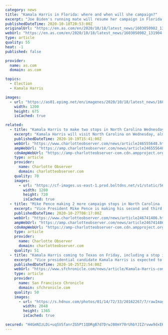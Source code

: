 ```yaml
---
category: news
title: "Kamala Harris in Florida: where and when will she campaign?"
excerpt: "Joe Biden's running mate will resume her campaign in Florida as the Democrats look to overhaul the Republicans in the most vital of swing states."
publishedDateTime: 2020-10-18T20:53:00Z
originalUrl: "https://en.as.com/en/2020/10/18/latest_news/1603050982_131904.html"
webUrl: "https://en.as.com/en/2020/10/18/latest_news/1603050982_131904.html"
type: article
quality: 55
heat: -1
published: false

provider:
  name: as.com
  domain: as.com

topics:
  - Election
  - Kamala Harris

images:
  - url: "https://as01.epimg.net/en/imagenes/2020/10/18/latest_news/1603050982_131904_1603057692_noticia_normal.jpg"
    width: 1200
    height: 675
    isCached: true

related:
  - title: "Kamala Harris to make two stops in North Carolina Wednesday | Charlotte Observer"
    excerpt: "Kamala Harris will visit North Carolina on Wednesday, almost a week after canceling a visit due to COVID-19 cases among a staffer and flight crew member. A brief statement released by the Joe Biden presidential campaign Monday said Harris plans to visit Asheville and Charlotte."
    publishedDateTime: 2020-10-19T15:41:00Z
    webUrl: "https://www.charlotteobserver.com/news/article246555648.html"
    ampWebUrl: "https://amp.charlotteobserver.com/news/article246555648.html"
    cdnAmpWebUrl: "https://amp-charlotteobserver-com.cdn.ampproject.org/c/s/amp.charlotteobserver.com/news/article246555648.html"
    type: article
    provider:
      name: Charlotte Observer
      domain: charlotteobserver.com
    quality: 70
    images:
      - url: "https://cf-images.us-east-1.prod.boltdns.net/v1/static/5615998031001/a3270031-586e-48ae-9de2-0b9a14248687/01c7d70f-98b4-4b30-8887-d9631f2436e7/1280x720/match/image.jpg"
        width: 1280
        height: 720
        isCached: true
  - title: "Mike Pence making 2 more campaign stops in North Carolina | Charlotte Observer"
    excerpt: "Vice President Mike Pence is making his second and third campaign stops in North Carolina in three days for President Donald Trump’s reelection bid."
    publishedDateTime: 2020-10-27T08:17:00Z
    webUrl: "https://www.charlotteobserver.com/news/article246741486.html"
    ampWebUrl: "https://amp.charlotteobserver.com/news/article246741486.html"
    cdnAmpWebUrl: "https://amp-charlotteobserver-com.cdn.ampproject.org/c/s/amp.charlotteobserver.com/news/article246741486.html"
    type: article
    provider:
      name: Charlotte Observer
      domain: charlotteobserver.com
    quality: 51
  - title: "Kamala Harris coming to Texas on Friday, including a stop in Houston, sources say"
    excerpt: "Vice presidential candidate Kamala Harris is expected to be in Texas on Friday to campaign on the final day of early voting. Democratic sources say they expect Houston will be one of her stops"
    publishedDateTime: 2020-10-25T22:54:00Z
    webUrl: "https://www.sfchronicle.com/news/article/Kamala-Harris-coming-to-Houston-on-Friday-15673946.php"
    type: article
    provider:
      name: San Francisco Chronicle
      domain: sfchronicle.com
    quality: 50
    images:
      - url: "https://s.hdnux.com/photos/01/14/72/33/20162267/7/rawImage.jpg"
        width: 2048
        height: 1365
        isCached: true

secured: "H4GmNIzLDi+uqSVSfanrZG5Pt1QDRgB7d7DrwJ80mY70rUhbYJIZrvww9dxEK4rDkjBJTMJcHvYNTlg8JxwUBIH7HCjqjMEUZCJPXuKDlaKVOV4BAItIMnUy7mCUEMHxYKtcT9UY2jbEqS1g8DODP2/gGRqaUmY6rSwmxtFmCz4sYZ0OyVw0a3oLzmC4xXHv+26BeB447dUpJYsRWK3VJBYYHSh7+JYKov2BZb554PYCbzxOZX6A5UAq0EoSncyEhiH9Iidc1i3d5bshE/hQA8a/THnBD/j6CJwHYtmpeOnjP/LLAwtj/3CnbL5GTueNY/BRDybYpC7iHn5tCpFnMFw/Za23ykRUYwICsprtnj0=;IAPXYv2Em8xqgk5/HTZypg=="
---
```


